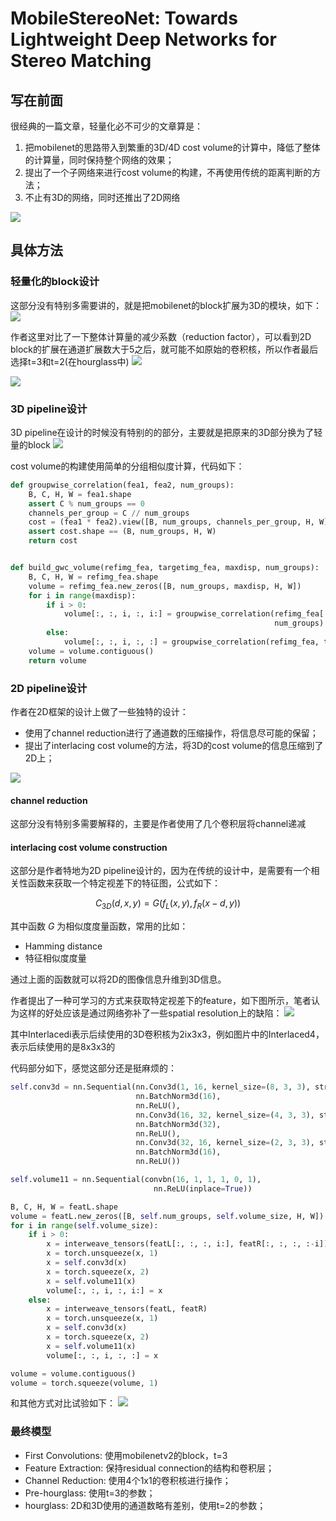 # MobileStereoNet: Towards Lightweight Deep Networks for Stereo Matching

## 写在前面

很经典的一篇文章，轻量化必不可少的文章算是：
1. 把mobilenet的思路带入到繁重的3D/4D cost volume的计算中，降低了整体的计算量，同时保持整个网络的效果；
2. 提出了一个子网络来进行cost volume的构建，不再使用传统的距离判断的方法；
3. 不止有3D的网络，同时还推出了2D网络
<img src="pictures/1.png"/>

## 具体方法

### 轻量化的block设计
这部分没有特别多需要讲的，就是把mobilenet的block扩展为3D的模块，如下：
<img src="pictures/2.png"/>

作者这里对比了一下整体计算量的减少系数（reduction factor），可以看到2D block的扩展在通道扩展数大于5之后，就可能不如原始的卷积核，所以作者最后选择t=3和t=2(在hourglass中)
<img src="pictures/3.png"/>

<img src="pictures/4.png"/>

### 3D pipeline设计
3D pipeline在设计的时候没有特别的的部分，主要就是把原来的3D部分换为了轻量的block
<img src="pictures/5.png"/>

cost volume的构建使用简单的分组相似度计算，代码如下：
```python
def groupwise_correlation(fea1, fea2, num_groups):
    B, C, H, W = fea1.shape
    assert C % num_groups == 0
    channels_per_group = C // num_groups
    cost = (fea1 * fea2).view([B, num_groups, channels_per_group, H, W]).mean(dim=2)
    assert cost.shape == (B, num_groups, H, W)
    return cost


def build_gwc_volume(refimg_fea, targetimg_fea, maxdisp, num_groups):
    B, C, H, W = refimg_fea.shape
    volume = refimg_fea.new_zeros([B, num_groups, maxdisp, H, W])
    for i in range(maxdisp):
        if i > 0:
            volume[:, :, i, :, i:] = groupwise_correlation(refimg_fea[:, :, :, i:], targetimg_fea[:, :, :, :-i],
                                                           num_groups)
        else:
            volume[:, :, i, :, :] = groupwise_correlation(refimg_fea, targetimg_fea, num_groups)
    volume = volume.contiguous()
    return volume
```

### 2D pipeline设计
作者在2D框架的设计上做了一些独特的设计：
- 使用了channel reduction进行了通道数的压缩操作，将信息尽可能的保留；
- 提出了interlacing cost volume的方法，将3D的cost volume的信息压缩到了2D上；

<img src="pictures/6.png"/>

#### channel reduction
这部分没有特别多需要解释的，主要是作者使用了几个卷积层将channel递减

#### interlacing cost volume construction
这部分是作者特地为2D pipeline设计的，因为在传统的设计中，是需要有一个相关性函数来获取一个特定视差下的特征图，公式如下：

$$
\begin{equation}
C_{3D}(d, x, y) = G(f_{L}(x, y), f_{R}(x-d, y)) 
\end{equation}
$$

其中函数 $G$ 为相似度度量函数，常用的比如：
- Hamming distance
- 特征相似度度量

通过上面的函数就可以将2D的图像信息升维到3D信息。

作者提出了一种可学习的方式来获取特定视差下的feature，如下图所示，笔者认为这样的好处应该是通过网络弥补了一些spatial resolution上的缺陷：
<img src="pictures/7.png"/>

其中Interlacedi表示后续使用的3D卷积核为2ix3x3，例如图片中的Interlaced4，表示后续使用的是8x3x3的

代码部分如下，感觉这部分还是挺麻烦的：
```python
self.conv3d = nn.Sequential(nn.Conv3d(1, 16, kernel_size=(8, 3, 3), stride=[8, 1, 1], padding=[0, 1, 1]),
                            nn.BatchNorm3d(16),
                            nn.ReLU(),
                            nn.Conv3d(16, 32, kernel_size=(4, 3, 3), stride=[4, 1, 1], padding=[0, 1, 1]),
                            nn.BatchNorm3d(32),
                            nn.ReLU(),
                            nn.Conv3d(32, 16, kernel_size=(2, 3, 3), stride=[2, 1, 1], padding=[0, 1, 1]),
                            nn.BatchNorm3d(16),
                            nn.ReLU())

self.volume11 = nn.Sequential(convbn(16, 1, 1, 1, 0, 1),
                                nn.ReLU(inplace=True))

B, C, H, W = featL.shape
volume = featL.new_zeros([B, self.num_groups, self.volume_size, H, W])
for i in range(self.volume_size):
    if i > 0:
        x = interweave_tensors(featL[:, :, :, i:], featR[:, :, :, :-i])
        x = torch.unsqueeze(x, 1)
        x = self.conv3d(x)
        x = torch.squeeze(x, 2)
        x = self.volume11(x)
        volume[:, :, i, :, i:] = x
    else:
        x = interweave_tensors(featL, featR)
        x = torch.unsqueeze(x, 1)
        x = self.conv3d(x)
        x = torch.squeeze(x, 2)
        x = self.volume11(x)
        volume[:, :, i, :, :] = x

volume = volume.contiguous()
volume = torch.squeeze(volume, 1)

```

和其他方式对比试验如下：
<img src="pictures/8.png"/>


### 最终模型
- First Convolutions: 使用mobilenetv2的block，t=3
- Feature Extraction: 保持residual connection的结构和卷积层；
- Channel Reduction: 使用4个1x1的卷积核进行操作；
- Pre-hourglass: 使用t=3的参数；
- hourglass: 2D和3D使用的通道数略有差别，使用t=2的参数；

